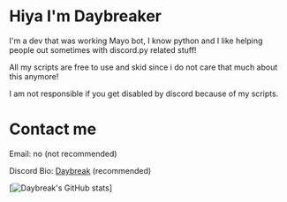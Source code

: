 # Hiya I'm Daybreaker

I'm a dev that was working Mayo bot, I know python and I like helping people out sometimes with discord.py related stuff!

All my scripts are free to use and skid since i do not care that much about this anymore!

I am not responsible if you get disabled by discord because of my scripts.

# Contact me
Email: no  (not recommended)

Discord Bio: [Daybreak](https://dsc.bio/daybreak) (recommended)

[![Daybreak's GitHub stats](https://github-readme-stats.vercel.app/api?username=Daybreak-keks&show_icons=true&include_all_commits=true&theme=dracula)]
